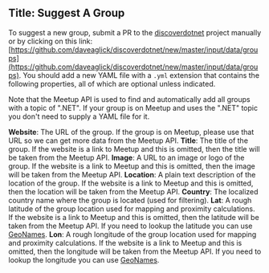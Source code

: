Title: Suggest A Group
---
To suggest a new group, submit a PR to the [discoverdotnet](https://github.com/daveaglick/discoverdotnet) project manually or by clicking on this link: [https://github.com/daveaglick/discoverdotnet/new/master/input/data/groups](https://github.com/daveaglick/discoverdotnet/new/master/input/data/groups). You should add a new YAML file with a `.yml` extension that contains the following properties, all of which are optional unless indicated.

Note that the Meetup API is used to find and automatically add all groups with a topic of ".NET". If your group is on Meetup and uses the ".NET" topic you don't need to supply a YAML file for it.

**Website**: The URL of the group. If the group is on Meetup, please use that URL so we can get more data from the Meetup API.
**Title**: The title of the group. If the website is a link to Meetup and this is omitted, then the title will be taken from the Meetup API.
**Image**: A URL to an image or logo of the group. If the website is a link to Meetup and this is omitted, then the image will be taken from the Meetup API.
**Location**: A plain text description of the location of the group. If the website is a link to Meetup and this is omitted, then the location will be taken from the Meetup API.
**Country**: The localized country name where the group is located (used for filtering).
**Lat**: A rough latitude of the group location used for mapping and proximity calculations. If the website is a link to Meetup and this is omitted, then the latitude will be taken from the Meetup API. If you need to lookup the latitude you can use [GeoNames](http://www.geonames.org/).
**Lon**: A rough longitude of the group location used for mapping and proximity calculations. If the website is a link to Meetup and this is omitted, then the longitude will be taken from the Meetup API. If you need to lookup the longitude you can use [GeoNames](http://www.geonames.org/).